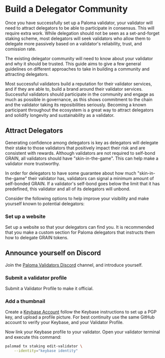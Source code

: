 # Build a Delegator Community

Once you have successfully set up a Paloma validator, your validator will 
need to attract delegators to be able to participate in consensus. This will 
require extra work. While delegation should not be seen as a set-and-forget 
staking scheme, most delegators will seek validators who allow them to delegate 
more passively based on a validator's reliability, trust, and comission rate.

The existing delegator community will need to know about your validator
and why it should be trusted. This guide aims to give a few general guidelines 
on different approaches to take in building a community and attracting delegators.

Most successful validators build a reputation for their validator services,
and if they are able to, build a brand around their validator services.
Successful validators should participate in the community and engage as
much as possible in governance, as this shows commitment to the chain and
the validator taking its reposibilities seriously. Becoming a known participant 
throughout the ecosystem is a great way to attract delegators and solidify 
longevity and sustainability as a validator.

## Attract Delegators

Generating confidence among delegators is key as delegators will delegate their
stake to those validators that positively impact their risk and are consistent 
with rewards. Although validators are not required to self-bond GRAIN, all 
validators should have "skin-in-the-game". This can help make a validator more 
trustworthy.

In order for delegators to have some guarantee about how much "skin-in-the-game" 
their validator has, validators can signal a minimum amount of self-bonded GRAIN. 
If a validator's self-bond goes below the limit that it has predefined, this 
validator and all of its delegators will unbond.

Consider the following options to help improve your visibility and make yourself 
known to potential delegators:

### Set up a website

Set up a website so that your delegators can find you. It is recommended that you make 
a custom section for Paloma delegators that instructs them how to delegate GRAIN tokens.

## Announce yourself on Discord

Join the [Paloma Validators Discord](https://discord.com/invite/NF2MNpDXZJ) channel, and introduce 
yourself.

### Submit a validator profile

Submit a Validator Profile to make it official.

### Add a thumbnail

Create a [Keybase Account](https://keybase.io/) follow the Keybase instructions to set 
up a PGP key, and upload a profile picture.
For best continuity use the same GitHub account to verify your Keybase, and your 
Validator Profile.

Now link your Keybase profile to your validator. Open your validator terminal and 
execute this command:

```bash
palomad tx staking edit-validator \
    --identity="keybase identity"
```
